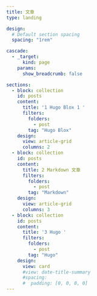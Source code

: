 ```yaml
---
title: 文章
type: landing

design:
  # Default section spacing
  spacing: "1rem"

cascade:
  - _target:
      kind: page
    params:
      show_breadcrumb: false

sections:
  - block: collection
    id: posts
    content:
      title: '1 Hugo Blox 1 '
      filters:
        folders:
          - post
        tag: "Hugo Blox"
    design:
      view: article-grid
      columns: 2
  - block: collection
    id: posts
    content:
      title: 2 Markdown 文章
      filters:
        folders:
          - post
        tag: "Markdown"
    design:
      view: article-grid
      columns: 3
  - block: collection
    id: posts
    content:
      title: '3 Hugo '
      filters:
        folders:
          - post
        tag: "Hugo"
    design:
      view: card
      #view: date-title-summary
      #spacing:
      #  padding: [0, 0, 0, 0]
---
```


